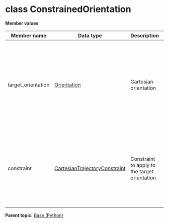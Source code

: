 # class ConstrainedOrientation

 **Member values** 

|Member name|Data type|Description|Usage|
|-----------|---------|-----------|-----|
|target\_orientation| [Orientation](Orientation.md#)|Cartesian orientation|To set target\_orientation, you simply assign a value directly to a field within target\_orientation. You can also use the parent message's HasField\(\) method to check if a message type field value has been set.|
|constraint| [CartesianTrajectoryConstraint](CartesianTrajectoryConstraint.md#)|Constraint to apply to the target orientation|To set constraint, you simply assign a value directly to a field within constraint. You can also use the parent message's HasField\(\) method to check if a message type field value has been set.|

**Parent topic:** [Base \(Python\)](../../summary_pages/Base.md)

